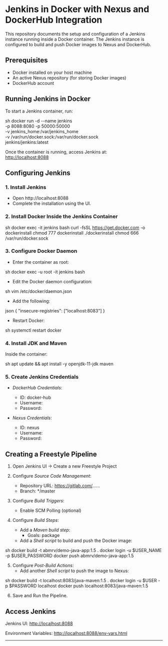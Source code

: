 # Jenkins in Docker with Nexus and DockerHub Integration

This repository documents the setup and configuration of a Jenkins instance running inside a Docker container. The Jenkins instance is configured to build and push Docker images to Nexus and DockerHub.

## Prerequisites

- Docker installed on your host machine
- An active Nexus repository (for storing Docker images)
- DockerHub account

## Running Jenkins in Docker

To start a Jenkins container, run:

sh
docker run -d --name jenkins \
  -p 8088:8080 -p 50000:50000 \
  -v jenkins_home:/var/jenkins_home \
  -v /var/run/docker.sock:/var/run/docker.sock \
  jenkins/jenkins:latest


Once the container is running, access Jenkins at:  
[http://localhost:8088](http://localhost:8088)

## Configuring Jenkins

### 1. Install Jenkins
- Open http://localhost:8088
- Complete the installation using the UI.

### 2. Install Docker Inside the Jenkins Container

sh
docker exec -it jenkins bash
curl -fsSL https://get.docker.com -o dockerinstall
chmod 777 dockerinstall
./dockerinstall
chmod 666 /var/run/docker.sock


### 3. Configure Docker Daemon
- Enter the container as root:

sh
docker exec -u root -it jenkins bash


- Edit the Docker daemon configuration:

sh
vim /etc/docker/daemon.json


- Add the following:

json
{
  "insecure-registries": ["localhost:8083"]
}


- Restart Docker:

sh
systemctl restart docker


### 4. Install JDK and Maven

Inside the container:

sh
apt update && apt install -y openjdk-11-jdk maven


### 5. Create Jenkins Credentials
- *DockerHub Credentials*:  
  - ID: docker-hub
  - Username: <your-dockerhub-username>
  - Password: <your-dockerhub-password>

- *Nexus Credentials*:  
  - ID: nexus
  - Username: <your-nexus-username>
  - Password: <your-nexus-password>

## Creating a Freestyle Pipeline

1. Open Jenkins UI → Create a new Freestyle Project
2. Configure *Source Code Management*:
   - Repository URL: https://gitlab.com/......
   - Branch: */master

3. Configure *Build Triggers*:
   - Enable SCM Polling (optional)

4. Configure *Build Steps*:
   - Add a *Maven build step*:
     - Goals: package
   - Add a *Shell script* to build and push the Docker image:

sh
docker build -t abmrv/demo-java-app:1.5 .
docker login -u $USER_NAME -p $USER_PASSWORD
docker push abmrv/demo-java-app:1.5


5. Configure *Post-Build Actions*:
   - Add another *Shell script* to push the image to Nexus:

sh
docker build -t localhost:8083/java-maven:1.5 .
docker login -u $USER -p $PASSWORD localhost
docker push localhost:8083/java-maven:1.5


6. Save and Run the Pipeline.

## Access Jenkins

Jenkins UI: [http://localhost:8088](http://localhost:8088)

Environment Variables: [http://localhost:8088/env-vars.html](http://localhost:8088/env-vars.html)

---
